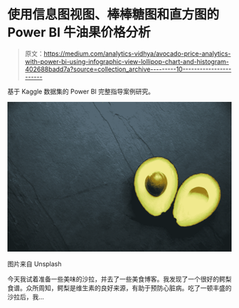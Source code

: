 # 使用信息图视图、棒棒糖图和直方图的 Power BI 牛油果价格分析

> 原文：<https://medium.com/analytics-vidhya/avocado-price-analytics-with-power-bi-using-infographic-view-lollipop-chart-and-histogram-402688badd7a?source=collection_archive---------10----------------------->

基于 Kaggle 数据集的 Power BI 完整指导案例研究。

![](img/21cb1cb8bed112ece36227962905ab32.png)

图片来自 Unsplash

今天我试着准备一些美味的沙拉，并去了一些美食博客。我发现了一个很好的鳄梨食谱。众所周知，鳄梨是维生素的良好来源，有助于预防心脏病。吃了一顿丰盛的沙拉后，我…